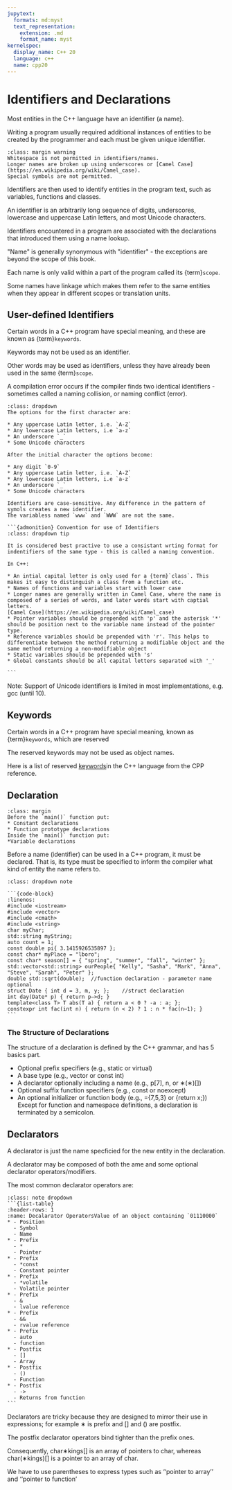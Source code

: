 ```yaml
---
jupytext:
  formats: md:myst
  text_representation:
    extension: .md
    format_name: myst
kernelspec:
  display_name: C++ 20
  language: c++
  name: cpp20
---
```


# Identifiers and Declarations

Most entities in the C++ language have an identifier (a name).

Writing a program usually required additional instances of entities to be created by the programmer and each must be given unique identifier.

```{admonition} No Whitespace in Identfiers!
:class: margin warning
Whitespace is not permitted in identifiers/names.
Longer names are broken up using underscores or [Camel Case](https://en.wikipedia.org/wiki/Camel_case).
Special symbols are not permitted.
```
Identifiers are then used to identify entities in the program text, such as variables, functions and classes.

An identifier is an arbitrarily long sequence of digits, underscores, lowercase and uppercase Latin letters, and most Unicode characters.

Identifiers encountered in a program are associated with the declarations that introduced them using a name lookup. 

"Name" is generally synonymous with "identifier" - the exceptions are beyond the scope of this book.

Each name is only valid within a part of the program called its {term}`scope`. 

Some names have linkage which makes them refer to the same entities when they appear in different scopes or translation units.

## User-defined Identifiers

Certain words in a C++ program have special meaning, and these are known as {term}`keywords`. 

Keywords may not be used as an identifier.

Other words may be used as identifiers, unless they have already been used in the same {term}`scope`.

A compilation error occurs if the compiler finds two identical identifiers - sometimes called a naming collision, or naming conflict (error).

````{admonition} Rules For Valid Identifiers
:class: dropdown 
The options for the first character are: 

* Any uppercase Latin letter, i.e. `A-Z`
* Any lowercase Latin letters, i.e `a-z`
* An underscore `_`
* Some Unicode characters

After the initial character the options become:

* Any digit `0-9`
* Any uppercase Latin letter, i.e. `A-Z`
* Any lowercase Latin letters, i.e `a-z`
* An underscore `_`
* Some Unicode characters

Identifiers are case-sensitive. Any difference in the pattern of symols creates a new identifier.
The variabless named `www` and `WWW` are not the same.

```{admonition} Convention for use of Identifiers
:class: dropdown tip

It is considered best practive to use a consistant wrting format for indentifiers of the same type - this is called a naming convention.

In C++:

* An intial capital letter is only used for a {term}`class`. This makes it easy to distinguish a class from a function etc.
* Names of functions and variables start with lower case
* Longer names are generally written in Camel Case, where the name is composed of a series of words, and later words start with captial letters.
[Camel Case](https://en.wikipedia.org/wiki/Camel_case)
* Pointer variables should be prepended with 'p' and the asterisk '*' should be position next to the variable name instead of the pointer type.
* Reference variables should be prepended with 'r'. This helps to differentiate between the method returning a modifiable object and the same method returning a non-modifiable object
* Static variables should be prepended with 's'
* Global constants should be all capital letters separated with '_'

```
````

Note: Support of Unicode identifiers is limited in most implementations, e.g. gcc (until 10).

## Keywords

Certain words in a C++ program have special meaning, known as {term}`keywords`, which are reserved

The reserved keywords may not be used as object names.

Here is a list of reserved [keywords](https://en.cppreference.com/w/cpp/keyword.html)in the C++ language from the CPP reference.

## Declaration
```{tip}
:class: margin
Before the `main()` function put:
* Constant declarations
* Function prototype declarations
Inside the `main()` function put:
*Variable declarations
```
Before a name (identifier) can be used in a C++ program, it must be declared. That is, its type must be specified to inform the compiler what kind of entity the name refers to. 

````{admonition} Examples of Declarations
:class: dropdown note

```{code-block} 
:linenos:
#include <iostream>
#include <vector>
#include <cmath>
#include <string>
char myChar;
std::string myString;
auto count = 1;
const double pi{ 3.1415926535897 };
const char* myPlace = "lboro";
const char* season[] = { "spring", "summer", "fall", "winter" };
std::vector<std::string> ourPeople{ "Kelly", "Sasha", "Mark", "Anna", "Steve", "Sarah", "Peter" };
double std::sqrt(double);  //function declaration - parameter name optional
struct Date { int d = 3, m, y; };    //struct declaration
int day(Date* p) { return p−>d; }
template<class T> T abs(T a) { return a < 0 ? -a : a; };
constexpr int fac(int n) { return (n < 2) ? 1 : n * fac(n−1); }
```
````
### The Structure of Declarations

The structure of a declaration is defined by the C++ grammar, and has 5 basics part.

* Optional prefix specifiers (e.g., static or virtual)
* A base type (e.g., vector<double> or const int)
* A declarator optionally including a name (e.g., p[7], n, or ∗(∗)[])
* Optional suffix function specifiers (e.g., const or noexcept)
* An optional initializer or function body (e.g., ={7,5,3} or {return x;})
Except for function and namespace definitions, a declaration is terminated by a semicolon.

## Declarators

A declarator is just the name specficied for the new entity in the declaration.

A declarator may be composed of both the ame and some optional declarator operators/modifiers. 

The most common declarator operators are:

````{admonition} Declarator Operators
:class: note dropdown
```{list-table}
:header-rows: 1
:name: Decalarator OperatorsValue of an object containing `01110000`
* - Position
  - Symbol
  - Name
* - Prefix
  - *
  - Pointer
* - Prefix
  - *const
  - Constant pointer
* - Prefix
  - *volatile
  - Volatile pointer
* - Prefix
  - &
  - lvalue reference
* - Prefix
  - &&
  - rvalue reference
* - Prefix
  - auto
  - function
* - Postfix
  - []
  - Array
* - Postfix
  - ()
  - Function
* - Postfix
  - ->
  - Returns from function
```
````
Declarators are tricky because they are designed to mirror their use in expressions; for example ∗ is prefix and [] and () are postfix. 

The postfix declarator operators bind tighter than the prefix ones. 

Consequently, char∗kings[] is an array of pointers to char, whereas char(∗kings)[] is a pointer to an array of char. 

We have to use parentheses to express types such as ‘‘pointer to array’’ and ‘‘pointer to function’




